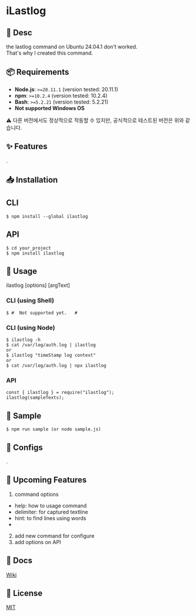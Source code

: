 # iLastlog

## 📝 Desc

the lastlog command on Ubuntu 24.04.1 don't worked.  
That's why I created this command.

## 📦 Requirements

- **Node.js**: `>=20.11.1` (version tested: 20.11.1)
- **npm**: `>=10.2.4` (version tested: 10.2.4)
- **Bash**: `>=5.2.21` (version tested: 5.2.21)
- **Not supported Windows OS**

⚠️ 다른 버전에서도 정상적으로 작동할 수 있지만, 공식적으로 테스트된 버전은 위와 같습니다.

## ✨ Features

.

## 📥 Installation

## CLI

    $ npm install --global ilastlog

## API

    $ cd your_project
    $ npm install ilastlog

## 🚀 Usage

ilastlog [options] [argText]

### CLI (using Shell)

    $ #  Not supported yet.   #

### CLI (using Node)

    $ ilastlog -h
    $ cat /var/log/auth.log | ilastlog
    or
    $ ilastlog "timeStamp log context"
    or
    $ cat /var/log/auth.log | npx ilastlog

### API

    const { ilastlog } = require("ilastlog");
    ilastlog(sampleTexts);

## 🧪 Sample

    $ npm run sample (or node sample.js)

## 🔧 Configs

.

## 🚀 Upcoming Features

1. command options

- help: how to usage command
- delimiter: for captured textline
- hint: to find lines using words
-

2. add new command for configure
3. add options on API

## 📖 Docs

[Wiki](https://github.com/ChangRaeJoe/ilastlog/wiki)

## 📜 License

[MIT](https://github.com/ChangRaeJoe/ilastlog?tab=MIT-1-ov-file)
